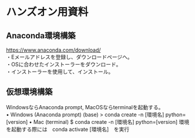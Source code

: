 # ハンズオン用資料
## Anaconda環境構築
https://www.anaconda.com/download/ <br>
・Eメールアドレスを登録し、ダウンロードページヘ。<br>
・OSに合わせたインストーラーをダウンロード。<br>
・インストーラーを使用して、インストール。<br>
## 仮想環境構築
WindowsならAnaconda prompt, MacOSならterminalを起動する。<br>
• Windows (Anaconda prompt)
(base) > conda create -n [環境名] python=[version] 
• Mac (terminal)
$ conda create -n [環境名] python=[version] 
環境を起動する際には　conda activate [環境名]　を実行

